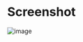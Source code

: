 # Screenshot
![image](https://github.com/user-attachments/assets/cd20cbb1-7f33-46cf-acc0-129bcfea494e)

